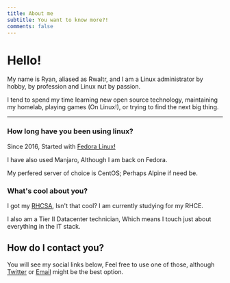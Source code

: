```yaml
---
title: About me
subtitle: You want to know more?!
comments: false
---
```



# Hello!

My name is Ryan, aliased as Rwaltr, and I am a Linux administrator by hobby, by profession and Linux nut by passion. 

I tend to spend my time learning new open source technology, maintaining my homelab, playing games (On Linux!), or trying to find the next big thing. 

___

### How long have you been using linux?

Since 2016, Started with [Fedora Linux!](https://getfedora.org/)

I have also used Manjaro, Although I am back on Fedora.

My perfered server of choice is CentOS; Perhaps Alpine if need be.

### What's cool about you?

I got my [RHCSA](https://www.redhat.com/rhtapps/services/certifications/badge/verify/QIJCAGVI5YXHIHDKI5763UHL5IAEQU3CUPSQX2KSDXT6RW46LQ3T7ULZ55KZZ56SKO7EQ3ETTLYZQ4U5NQYTCNA62RUWOCM34WWBUYQ=), Isn't that cool? I am currently studying for my RHCE.

I also am a Tier II Datacenter  technician, Which means I touch just about everything in the IT stack.

## How do I contact you?

You will see my social links below, Feel free to use one of those, although [Twitter](https://twitter.com/Rwaltrtech) or [Email](mailto:rwalt@pm.me) might be the best option.
